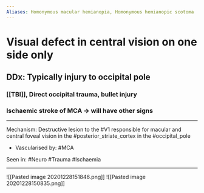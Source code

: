 ```yaml
---
Aliases: Homonymous macular hemianopia, Homonymous hemianopic scotoma
---
```

# Visual defect in central vision on one side only 
## DDx: Typically injury to occipital pole
### [[TBI]], Direct occipital trauma, bullet injury
### Ischaemic stroke of MCA -> will have other signs

---
Mechanism: Destructive lesion to the #V1 responsible for macular and central foveal vision in the #posterior_striate_cortex in the #occipital_pole 
- Vascularised by: #MCA 

Seen in: #Neuro #Trauma #Ischaemia 

---
![[Pasted image 20201228151846.png]]
![[Pasted image 20201228150835.png]]